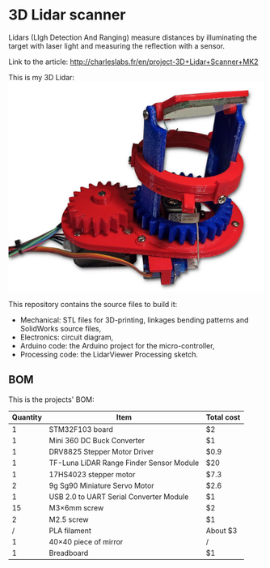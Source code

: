 # 3D Lidar scanner

Lidars (LIgh Detection And Ranging) measure distances by illuminating the target with laser light and measuring the reflection with a sensor.

Link to the article: http://charleslabs.fr/en/project-3D+Lidar+Scanner+MK2

This is my 3D Lidar:
![Picture of the 3D lidar](./pictures/lidar_picture.jpg)

This repository contains the source files to build it:
* Mechanical: STL files for 3D-printing, linkages bending patterns and SolidWorks source files,
* Electronics: circuit diagram,
* Arduino code: the Arduino project for the micro-controller,
* Processing code: the LidarViewer Processing sketch.

## BOM

This is the projects' BOM:

| Quantity | Item                                     | Total cost |
|----------|------------------------------------------|------------|
| 1        | STM32F103 board                          | $2         |
| 1        | Mini 360 DC Buck Converter               | $1         |
| 1        | DRV8825 Stepper Motor Driver             | $0.9       |
| 1        | TF-Luna LiDAR Range Finder Sensor Module | $20        |
| 1        | 17HS4023 stepper motor                   | $7.3       |
| 2        | 9g Sg90 Miniature Servo Motor            | $2.6       |
| 1        | USB 2.0 to UART Serial Converter Module  | $1         |
| 15       | M3×6mm screw                             | $2         |
| 2        | M2.5 screw                               | $1         |
| /        | PLA filament                             | About $3   |
| 1        | 40&times;40 piece of mirror              | /          |
| 1        | Breadboard                               | $1         |